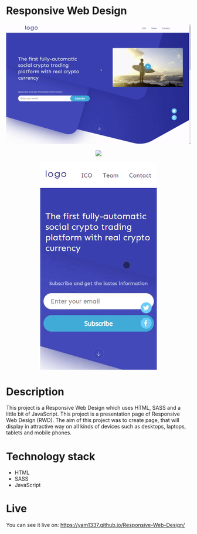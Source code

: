 # Responsive Web Design

<p align="center">
<img src="https://github.com/Yam1337/Responsive-Web-Design/blob/master/desktop.gif">
</p>
<p align="center">
    <img src="https://github.com/Yam1337/Responsive-Web-Design/blob/master/tablet.gif">
</p>
<p align="center">
    <img src="https://github.com/Yam1337/Responsive-Web-Design/blob/master/mobile.gif">
</p>

# Description

This project is a Responsive Web Design which uses HTML, SASS and a little bit of JavaScript.
This project is a presentation page of Responsive Web Design (RWD). The aim of this project was to create page, that will display in attractive way on all kinds of devices such as desktops, laptops, tablets and mobile phones.

# Technology stack
* HTML
* SASS
* JavaScript

# Live

You can see it live on:
https://yam1337.github.io/Responsive-Web-Design/
